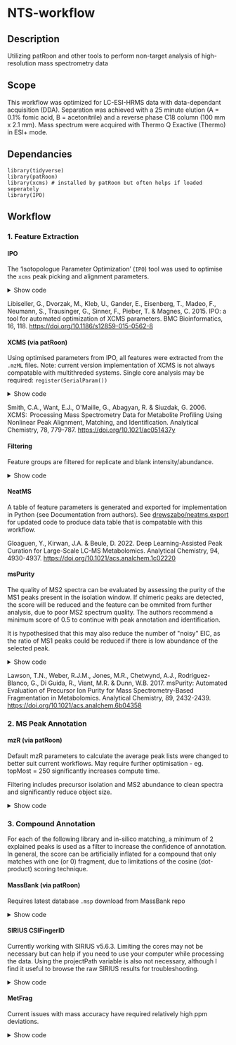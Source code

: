 # NTS-workflow

## Description
Utilizing patRoon and other tools to perform non-target analysis of high-resolution mass spectrometry data

## Scope

This workflow was optimized for LC-ESI-HRMS data with data-dependant acquisition (DDA). Separation was achieved with a 25 minute elution (A = 0.1% fomic acid, B = acetonitrile) and a reverse phase C18 column (100 mm x 2.1 mm). Mass spectrum were acquired with Thermo Q Exactive (Thermo) in ESI+ mode.

## Dependancies
```
library(tidyverse)
library(patRoon)
library(xcms) # installed by patRoon but often helps if loaded seperately
library(IPO)
```

## Workflow

### 1. Feature Extraction

#### IPO

The ‘Isotopologue Parameter Optimization’ (`IPO`) tool was used to optimise the `xcms` peak picking and alignment parameters.

<details>
  <summary>Show code</summary>

```
if (!require("BiocManager", quietly = TRUE))
    install.packages("BiocManager")

BiocManager::install("IPO")

# Get Default XCMS Parameters
peakpickingParameters <- getDefaultXcmsSetStartingParams('centWave')

# Set New Optimisation Parameters
peakpickingParameters$min_peakwidth <- c(6, 18)
peakpickingParameters$max_peakwidth <- c(30, 90)
peakpickingParameters$ppm <- c(5,40)
peakpickingParameters$mzdiff <- c(-0.01, -0.001)
peakpickingParameters$snthresh <- c(3, 17)
peakpickingParameters$noise <- c(0, 5000)

# Run Experiments
time.xcmsSet <- system.time({ # measuring time
  resultPeakpicking <- 
    optimizeXcmsSet(files = datafiles[1:6], 
                    params = peakpickingParameters, 
                    nSlaves = 1, 
                    subdir = NULL,
                    plot = TRUE)
})

# Show/Save Results
resultPeakpicking$best_settings$result
optimizedXcmsSetObject <- resultPeakpicking$best_settings$xset

# Retention Time / Alignment Optimisation
retcorGroupParameters <- getDefaultRetGroupStartingParams()
retcorGroupParameters$profStep <- 1
retcorGroupParameters$gapExtend <- 2.7

time.RetGroup <- system.time({ # measuring time
  resultRetcorGroup <-
    optimizeRetGroup(xset = optimizedXcmsSetObject, 
                     params = retcorGroupParameters, 
                     nSlaves = 1, 
                     subdir = NULL,
                     plot = TRUE)
})

# Display All Optimisation Settings
writeRScript(resultPeakpicking$best_settings$parameters, 
             resultRetcorGroup$best_settings)
```

</details>

Libiseller, G., Dvorzak, M., Kleb, U., Gander, E., Eisenberg, T., Madeo, F., Neumann, S., Trausinger, G., Sinner, F., Pieber, T. & Magnes, C. 2015. IPO: a tool for automated optimization of XCMS parameters. BMC Bioinformatics, 16, 118. https://doi.org/10.1186/s12859-015-0562-8

#### XCMS (via patRoon)

Using optimised parameters from IPO, all features were extracted from the `.mzML` files. Note: current version implementation of XCMS is not always compatable with multithreded systems. Single core analysis may be required: `register(SerialParam())`

<details>
  <summary>Show code</summary>

```
# Extract all features
fList <- patRoon::findFeatures(
  anaInfo,
  "xcms3",
  param = xcms::CentWaveParam(
    ppm = 18.5,
    mzdiff = -0.0145,
    prefilter = c(3, 100),
    snthresh = 4.4,
    peakwidth = c(9, 76),
    noise = 7500
  )
)

# Perform feature alignment
fGroups <-
  groupFeatures(
    fList,
    "xcms3",
    rtalign = TRUE,
    loadRawData = TRUE,
    groupParam = xcms::PeakDensityParam(
      sampleGroups = anaInfo$group,
      minFraction = 0,
      minSamples = 1,
      bw = 0.87999
    ),
    retAlignParam = xcms::ObiwarpParam(
      gapInit = 0.8416,
      gapExtend = 2.7,
      factorDiag = 2,
      factorGap = 1,
      response = 1,
      centerSample = 3
    )
  )
```

</details>

Smith, C.A., Want, E.J., O'Maille, G., Abagyan, R. & Siuzdak, G. 2006. XCMS:  Processing Mass Spectrometry Data for Metabolite Profiling Using Nonlinear Peak Alignment, Matching, and Identification. Analytical Chemistry, 78, 779-787. https://doi.org/10.1021/ac051437y

#### Filtering

Feature groups are filtered for replicate and blank intensity/abundance.

<details>
  <summary>Show code</summary>

```
fGroups <-
  patRoon::filter(
    fGroups,
    relMinReplicateAbundance = 1,
    maxReplicateIntRSD = 0.50,
    blankThreshold = 3,
    removeBlanks = TRUE
  )
```

</details>

#### NeatMS

A table of feature parameters is generated and exported for implementation in Python (see Documentation from authors). See [drewszabo/neatms.export](https://www.github.com/drewszabo/ntms.export) for updated code to produce data table that is compatable with this workflow.

Gloaguen, Y., Kirwan, J.A. & Beule, D. 2022. Deep Learning-Assisted Peak Curation for Large-Scale LC-MS Metabolomics. Analytical Chemistry, 94, 4930-4937. https://doi.org/10.1021/acs.analchem.1c02220

#### msPurity

The quality of MS2 spectra can be evaluated by assessing the purity of the MS1 peaks present in the isolation window. If chimeric peaks are detected, the score will be reduced and the feature can be ommited from further analysis, due to poor MS2 spectrum quality. The authors recommend a minimum score of 0.5 to continue with peak annotation and identification.
  
  It is hypothesised that this may also reduce the number of "noisy" EIC, as the ratio of MS1 peaks could be reduced if there is low abundance of the selected peak.

<details>
  <summary>Show code</summary>

Code not yet implemented or tested. -DS

</details>

Lawson, T.N., Weber, R.J.M., Jones, M.R., Chetwynd, A.J., Rodrı́guez-Blanco, G., Di Guida, R., Viant, M.R. & Dunn, W.B. 2017. msPurity: Automated Evaluation of Precursor Ion Purity for Mass Spectrometry-Based Fragmentation in Metabolomics. Analytical Chemistry, 89, 2432-2439. https://doi.org/10.1021/acs.analchem.6b04358

### 2. MS Peak Annotation
  
  #### mzR (via patRoon)
  
  Default mzR parameters to calculate the average peak lists were changed to better suit current workflows. May require further optimisation - eg. topMost = 250 significantly increases compute time.
  
  Filtering includes precursor isolation and MS2 abundance to clean spectra and significantly reduce object size.
  
  <details>
  <summary>Show code</summary>

```
# Set parameters (mz window)
avgFeatParams <- getDefAvgPListParams(
  clusterMzWindow = 0.002,
  topMost = 250,
  minIntensityPre = 500,
  minIntensityPost = 1000,
  method = "hclust",
  pruneMissingPrecursorMS = TRUE,
  retainPrecursorMSMS = TRUE
)


# Calculate MS and MSMS peak lists from suspect screening
mslists <- generateMSPeakLists(
  fGroups,
  "mzr",
  maxMSRtWindow = 15,
  precursorMzWindow = 0.4,
  topMost = NULL,
  avgFeatParams = avgFeatParams,
  avgFGroupParams = avgFeatParams
)


# Filtering only top 99% MSMS peaks based on relative abundance
mslists <- patRoon::filter(
  mslists,
  absMSIntThr = 1000,
  relMSMSIntThr = 0.01,
  withMSMS = TRUE,
  minMSMSPeaks = 1,
  retainPrecursorMSMS = TRUE,
  isolatePrec = TRUE
)
```

</details>
    
### 3. Compound Annotation
    
For each of the following library and in-silico matching, a minimum of 2 explained peaks is used as a filter to increase the confidence of annotation. In general, the score can be artificially inflated for a compound that only matches with one (or 0) fragment, due to limitations of the cosine (dot-product) scoring technique.
    
#### MassBank (via patRoon)
    
Requires latest database `.msp` download from MassBank repo
    
<details>
  <summary>Show code</summary>

```
compoundsMB <-
  generateCompounds(
    fGroupsSusp,
    mslists,
    "library",
    adduct = "[M+H]+",
    MSLibrary = mslibrary,
    minSim = 0.05,
    absMzDev = 0.01,
    spectrumType = "MS2"
  )

# Filter for minimum explained peaks and formula score
compoundsMB <- patRoon::filter(compoundsMB, topMost = 1, minExplainedPeaks = 2)

# Export results as
resultsMB <- patRoon::as.data.table(compoundsMB, fGroups = fGroups)
```

</details>

#### SIRIUS CSIFingerID
  
Currently working with SIRIUS v5.6.3. Limiting the cores may not be necessary but can help if you need to use your computer while processing the data. Using the projectPath variable is also not necessary, although I find it useful to browse the raw SIRIUS results for troubleshooting.
  
<details>
<summary>Show code</summary>

```
  siriusElements <- "CHONFP[8]B[11]Si[9]S[12]Cl[18]Se[2]Br[10]I[6]K[1]As[2]Na[1]"
    
  compoundsSIR <-
  generateCompounds(
    fGroupsTest,
    mslists,
    "sirius",
    relMzDev = 5,
    adduct = "[M+H]+",
    fingerIDDatabase = "all",
    topMost = 5,
    topMostFormulas = 5,
    profile = "orbitrap",
    elements = siriusElements,
    splitBatches = FALSE,
    cores = 4,
    projectPath = "log/sirius_compounds/output"
  )
                  
  # Filter for minimum explained peaks and SIRIUS score
  compoundsSIR <- patRoon::filter(compoundsSIR, topMost = 1, minExplainedPeaks = 2)

  # Export results as
  resultsSIR <- patRoon::as.data.table(compoundsSIR, fGroups = fGroups)
                  
  ```

</details>
  
#### MetFrag
  
  Current issues with mass accuracy have required relatively high ppm deviations.
  
  <details>
  <summary>Show code</summary>

```
compoundsMF <-
  generateCompounds(
    fGroupsSusp,
    mslists,
    "metfrag",
    method = "CL",
    topMost = 5,
    dbRelMzDev = 25,
    fragRelMzDev = 25,
    adduct = "[M+H]+",
    database = "pubchemlite"
  )

# Filter for minimum explained peaks and formula score
compoundsMF <- patRoon::filter(compoundsMF, topMost = 1, minExplainedPeaks = 2)

# Export results as
resultsMF <- patRoon::as.data.table(compoundsMF, fGroups = fGroups)
```

</details>
